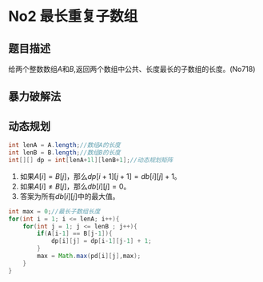 # No2    最长重复子数组

## 题目描述

给两个整数数组$A$和$B$,返回两个数组中公共、长度最长的子数组的长度。(No718)

## 暴力破解法



## 动态规划

~~~java
int lenA = A.length;//数组A的长度
int lenB = B.length;//数组B的长度
int[][] dp = int[lenA+1l][lenB+1];//动态规划矩阵
~~~

1.  如果$A[i]=B[j]$，那么$dp[i + 1][j+1] = db[i][j]+1$。
2. 如果$A[i] \neq B[j]$，那么$db[i][j] = 0$。
3. 答案为所有$db[i][j]$中的最大值。

~~~java
int max = 0;//最长子数组长度
for(int i = 1; i <= lenA; i++){
    for(int j = 1; j <= lenB ; j++){
        if(A[i-1] == B[j-1]){
            dp[i][j] = dp[i-1][j-1] + 1;
        }
		max = Math.max(pd[i][j],max);
    }
}
~~~


